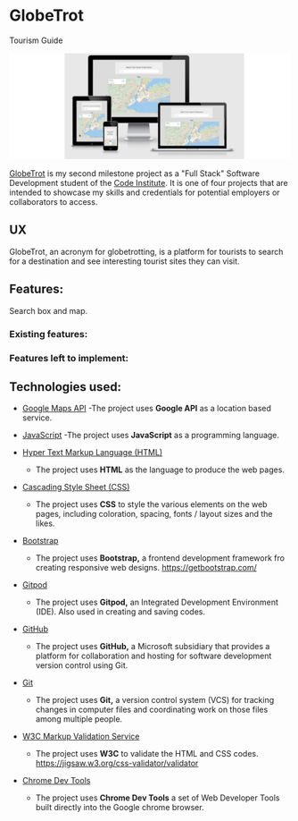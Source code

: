 # GlobeTrot
Tourism Guide

<img src="assets/images/Read.png" style="margin: 0;">


<a href="https://denaman.github.io/GlobeTrot/">GlobeTrot</a> is my second milestone project as a "Full Stack" Software Development student of the <a href="https://codeinstitute.net/">Code Institute</a>. It is one of four 
projects that are intended to showcase my skills and credentials for potential employers or collaborators to access.


## UX

GlobeTrot, an acronym for globetrotting, is a platform for tourists to search for a destination and see interesting tourist sites they can visit.

## Features:

Search box and map.

### Existing features:

### Features left to implement:


## Technologies used:

- [Google Maps API](https://cloud.google.com/maps-platform/)
    -The project uses **Google API** as a location based service.

- [JavaScript](https://www.javascript.com/)
    -The project uses **JavaScript** as a programming language.
    
- [Hyper Text Markup Language (HTML)](https://developer.mozilla.org/en-US/docs/Web/HTML)
    - The project uses **HTML** as the language to produce the web pages.

- [Cascading Style Sheet (CSS)](https://www.w3.org/Style/CSS/Overview.en.html)
    - The project uses **CSS** to style the various elements on the web pages, including coloration, spacing, fonts / layout sizes and the likes.

- [Bootstrap](https://https://getbootstrap.com/)
    - The project uses **Bootstrap,** a frontend development framework fro creating responsive web designs.
    https://getbootstrap.com/

- [Gitpod](https://www.gitpod.io/)
    - The project uses **Gitpod,** an Integrated Development Environment (IDE). Also used in creating and saving codes.

- [GitHub]( https://github)
    - The project uses **GitHub,** a Microsoft subsidiary that provides a platform for collaboration and hosting for software development version control using Git.

- [Git](https://git-scm.com/)
    - The project uses **Git,** a version control system (VCS) for tracking changes in computer files and coordinating work on those files among multiple people.

- [W3C Markup Validation Service](https://validator.w3.org/)
    - The project uses **W3C** to validate the HTML and CSS codes. https://jigsaw.w3.org/css-validator/validator

- [Chrome Dev Tools](https://developers.google.com/web/tools/chrome-devtools)
    - The project uses **Chrome Dev Tools** a set of Web Developer Tools built directly into the Google chrome browser.

